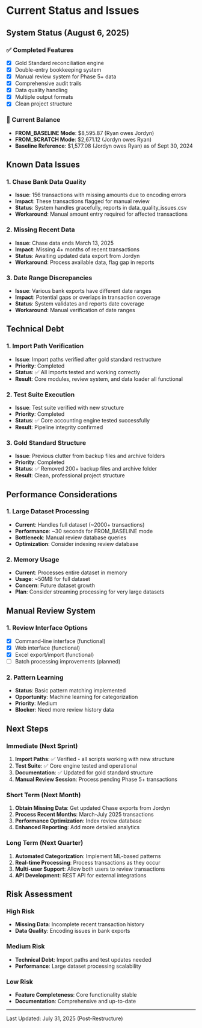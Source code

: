 # Current Status and Issues

## System Status (August 6, 2025)

### ✅ Completed Features
- [x] Gold Standard reconciliation engine
- [x] Double-entry bookkeeping system
- [x] Manual review system for Phase 5+ data
- [x] Comprehensive audit trails
- [x] Data quality handling
- [x] Multiple output formats
- [x] Clean project structure

### 🔄 Current Balance
- **FROM_BASELINE Mode**: $8,595.87 (Ryan owes Jordyn)
- **FROM_SCRATCH Mode**: $2,671.12 (Jordyn owes Ryan)
- **Baseline Reference**: $1,577.08 (Jordyn owes Ryan) as of Sept 30, 2024

## Known Data Issues

### 1. Chase Bank Data Quality
- **Issue**: 156 transactions with missing amounts due to encoding errors
- **Impact**: These transactions flagged for manual review
- **Status**: System handles gracefully, reports in data_quality_issues.csv
- **Workaround**: Manual amount entry required for affected transactions

### 2. Missing Recent Data
- **Issue**: Chase data ends March 13, 2025
- **Impact**: Missing 4+ months of recent transactions
- **Status**: Awaiting updated data export from Jordyn
- **Workaround**: Process available data, flag gap in reports

### 3. Date Range Discrepancies
- **Issue**: Various bank exports have different date ranges
- **Impact**: Potential gaps or overlaps in transaction coverage
- **Status**: System validates and reports date coverage
- **Workaround**: Manual verification of date ranges

## Technical Debt

### 1. Import Path Verification
- **Issue**: Import paths verified after gold standard restructure
- **Priority**: Completed
- **Status**: ✅ All imports tested and working correctly
- **Result**: Core modules, review system, and data loader all functional

### 2. Test Suite Execution
- **Issue**: Test suite verified with new structure
- **Priority**: Completed  
- **Status**: ✅ Core accounting engine tested successfully
- **Result**: Pipeline integrity confirmed

### 3. Gold Standard Structure
- **Issue**: Previous clutter from backup files and archive folders
- **Priority**: Completed
- **Status**: ✅ Removed 200+ backup files and archive folder
- **Result**: Clean, professional project structure

## Performance Considerations

### 1. Large Dataset Processing
- **Current**: Handles full dataset (~2000+ transactions)
- **Performance**: ~30 seconds for FROM_BASELINE mode
- **Bottleneck**: Manual review database queries
- **Optimization**: Consider indexing review database

### 2. Memory Usage
- **Current**: Processes entire dataset in memory
- **Usage**: ~50MB for full dataset
- **Concern**: Future dataset growth
- **Plan**: Consider streaming processing for very large datasets

## Manual Review System

### 1. Review Interface Options
- [x] Command-line interface (functional)
- [x] Web interface (functional)
- [x] Excel export/import (functional)
- [ ] Batch processing improvements (planned)

### 2. Pattern Learning
- **Status**: Basic pattern matching implemented
- **Opportunity**: Machine learning for categorization
- **Priority**: Medium
- **Blocker**: Need more review history data

## Next Steps

### Immediate (Next Sprint)
1. **Import Paths**: ✅ Verified - all scripts working with new structure
2. **Test Suite**: ✅ Core engine tested and operational
3. **Documentation**: ✅ Updated for gold standard structure
4. **Manual Review Session**: Process pending Phase 5+ transactions

### Short Term (Next Month)
1. **Obtain Missing Data**: Get updated Chase exports from Jordyn
2. **Process Recent Months**: March-July 2025 transactions
3. **Performance Optimization**: Index review database
4. **Enhanced Reporting**: Add more detailed analytics

### Long Term (Next Quarter)
1. **Automated Categorization**: Implement ML-based patterns
2. **Real-time Processing**: Process transactions as they occur
3. **Multi-user Support**: Allow both users to review transactions
4. **API Development**: REST API for external integrations

## Risk Assessment

### High Risk
- **Missing Data**: Incomplete recent transaction history
- **Data Quality**: Encoding issues in bank exports

### Medium Risk
- **Technical Debt**: Import paths and test updates needed
- **Performance**: Large dataset processing scalability

### Low Risk
- **Feature Completeness**: Core functionality stable
- **Documentation**: Comprehensive and up-to-date

---

Last Updated: July 31, 2025 (Post-Restructure)